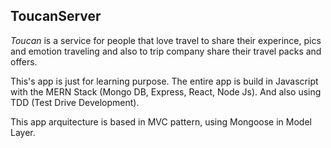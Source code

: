 
## ToucanServer

*Toucan* is a service for people that love travel to share their experince, pics and emotion traveling and also to trip company share their travel packs and offers.

This's app is just for learning purpose. The entire app is build in Javascript with the MERN Stack (Mongo DB, Express, React, Node Js). And also using TDD (Test Drive Development).

This app arquitecture is based in MVC pattern, using Mongoose in Model Layer.

